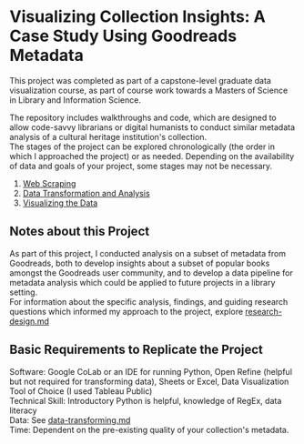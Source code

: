 # Visualizing Collection Insights: A Case Study Using Goodreads Metadata

This project was completed as part of a capstone-level graduate data visualization course, as part of course work towards a Masters of Science in Library and Information Science. 

The repository includes walkthroughs and code, which are designed to allow code-savvy librarians or digital humanists to conduct similar metadata analysis of a cultural heritage institution's collection.  
The stages of the project can be explored chronologically (the order in which I approached the project) or as needed.  Depending on the availability of data and goals of your project, some stages may not be necessary.  

1. [Web Scraping](/web-scraper/web-scraper.md)
2. [Data Transformation and Analysis](/data-transforming/data-transforming.md)
4. [Visualizing the Data](/visualization-process/vis-process.md)

## Notes about this Project
As part of this project, I conducted analysis on a subset of metadata from Goodreads, both to develop insights about a subset of popular books amongst the Goodreads user community, and to develop a data pipeline for metadata analysis which could be applied to future projects in a library setting.  
For information about the specific analysis, findings, and guiding research questions which informed my approach to the project, explore [research-design.md](/research-design+analysis/research-design.md)  

## Basic Requirements to Replicate the Project
Software: Google CoLab or an IDE for running Python, Open Refine (helpful but not required for transforming data), Sheets or Excel, Data Visualization Tool of Choice (I used Tableau Public)  
Technical Skill: Introductory Python is helpful, knowledge of RegEx, data literacy  
Data: See [data-transforming.md](/data-transforming/data-transforming.md)  
Time: Dependent on the pre-existing quality of your collection's metadata.
